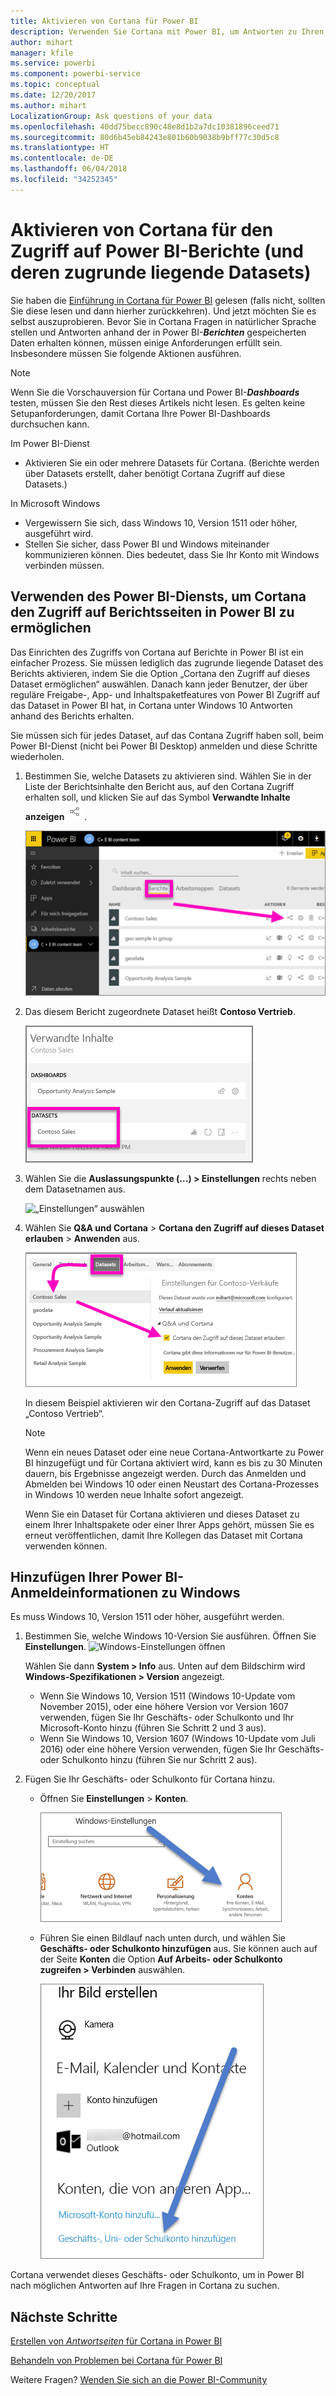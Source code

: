 ```yaml
---
title: Aktivieren von Cortana für Power BI
description: Verwenden Sie Cortana mit Power BI, um Antworten zu Ihren Daten zu erhalten. Aktivieren Sie Cortana für jedes Power BI-Dataset, und aktivieren Sie anschließend den Cortana-Zugriff auf Ihre Datasets von Windows-Geräten.
author: mihart
manager: kfile
ms.service: powerbi
ms.component: powerbi-service
ms.topic: conceptual
ms.date: 12/20/2017
ms.author: mihart
LocalizationGroup: Ask questions of your data
ms.openlocfilehash: 40dd75becc890c48e8d1b2a7dc10381896ceed71
ms.sourcegitcommit: 80d6b45eb84243e801b60b9038b9bff77c30d5c8
ms.translationtype: HT
ms.contentlocale: de-DE
ms.lasthandoff: 06/04/2018
ms.locfileid: "34252345"
---
```

# <a name="enable-cortana-to-access-power-bi-reports-and-their-underlying-datasets"></a>Aktivieren von Cortana für den Zugriff auf Power BI-Berichte (und deren zugrunde liegende Datasets)
Sie haben die [Einführung in Cortana für Power BI](service-cortana-intro.md) gelesen (falls nicht, sollten Sie diese lesen und dann hierher zurückkehren). Und jetzt möchten Sie es selbst auszuprobieren.  Bevor Sie in Cortana Fragen in natürlicher Sprache stellen und Antworten anhand der in Power BI-***Berichten*** gespeicherten Daten erhalten können, müssen einige Anforderungen erfüllt sein. Insbesondere müssen Sie folgende Aktionen ausführen.

> [!NOTE]
> Wenn Sie die Vorschauversion für Cortana und Power BI-***Dashboards*** testen, müssen Sie den Rest dieses Artikels nicht lesen. Es gelten keine Setupanforderungen, damit Cortana Ihre Power BI-Dashboards durchsuchen kann.
> 
> 

Im Power BI-Dienst

* Aktivieren Sie ein oder mehrere Datasets für Cortana. (Berichte werden über Datasets erstellt, daher benötigt Cortana Zugriff auf diese Datasets.)

In Microsoft Windows

* Vergewissern Sie sich, dass Windows 10, Version 1511 oder höher, ausgeführt wird.
* Stellen Sie sicher, dass Power BI und Windows miteinander kommunizieren können. Dies bedeutet, dass Sie Ihr Konto mit Windows verbinden müssen.

## <a name="use-power-bi-service-to-enable-cortana-to-access-report-pages-in-power-bi"></a>Verwenden des Power BI-Diensts, um Cortana den Zugriff auf Berichtsseiten in Power BI zu ermöglichen
Das Einrichten des Zugriffs von Cortana auf Berichte in Power BI ist ein einfacher Prozess.  Sie müssen lediglich das zugrunde liegende Dataset des Berichts aktivieren, indem Sie die Option „Cortana den Zugriff auf dieses Dataset ermöglichen“ auswählen. Danach kann jeder Benutzer, der über reguläre Freigabe-, App- und Inhaltspaketfeatures von Power BI Zugriff auf das Dataset in Power BI hat, in Cortana unter Windows 10 Antworten anhand des Berichts erhalten.

Sie müssen sich für jedes Dataset, auf das Contana Zugriff haben soll, beim Power BI-Dienst (nicht bei Power BI Desktop) anmelden und diese Schritte wiederholen.

1. Bestimmen Sie, welche Datasets zu aktivieren sind. Wählen Sie in der Liste der Berichtsinhalte den Bericht aus, auf den Cortana Zugriff erhalten soll, und klicken Sie auf das Symbol **Verwandte Inhalte anzeigen** ![](media/service-cortana-enable/power-bi-cortana-view-related-icon.png).
   
    ![Verwandte Inhalte anzeigen](media/service-cortana-enable/power-bi-view-related.png)
2. Das diesem Bericht zugeordnete Dataset heißt **Contoso Vertrieb**.
   
    ![Dataset „Contoso Vertrieb“](media/service-cortana-enable/power-bi-identify-dataset.png)
3. Wählen Sie die **Auslassungspunkte (...) > Einstellungen** rechts neben dem Datasetnamen aus.  
   
    ![„Einstellungen“ auswählen](media/service-cortana-enable/power-bi-settings-cortana.png)
4. Wählen Sie **Q&A und Cortana** > **Cortana den Zugriff auf dieses Dataset erlauben** > **Anwenden** aus.
   
   ![Dataset für Cortana-Zugriff](media/service-cortana-enable/power-bi-cortana-enable-new.png)
   
   In diesem Beispiel aktivieren wir den Cortana-Zugriff auf das Dataset „Contoso Vertrieb“.
   
   > [!NOTE]
   > Wenn ein neues Dataset oder eine neue Cortana-Antwortkarte zu Power BI hinzugefügt und für Cortana aktiviert wird, kann es bis zu 30 Minuten dauern, bis Ergebnisse angezeigt werden. Durch das Anmelden und Abmelden bei Windows 10 oder einen Neustart des Cortana-Prozesses in Windows 10 werden neue Inhalte sofort angezeigt.
   > 
   > Wenn Sie ein Dataset für Cortana aktivieren und dieses Dataset zu einem Ihrer Inhaltspakete oder einer Ihrer Apps gehört, müssen Sie es erneut veröffentlichen, damit Ihre Kollegen das Dataset mit Cortana verwenden können.
   > 
   > 

## <a name="add-your-power-bi-credentials-to-windows"></a>Hinzufügen Ihrer Power BI-Anmeldeinformationen zu Windows
Es muss Windows 10, Version 1511 oder höher, ausgeführt werden.

1. Bestimmen Sie, welche Windows 10-Version Sie ausführen. Öffnen Sie **Einstellungen**.
    ![Windows-Einstellungen öffnen](media/service-cortana-enable/power-bi-cortana-windows.png)

    Wählen Sie dann **System > Info** aus. Unten auf dem Bildschirm wird **Windows-Spezifikationen > Version** angezeigt.

   * Wenn Sie Windows 10, Version 1511 (Windows 10-Update vom November 2015), oder eine höhere Version vor Version 1607 verwenden, fügen Sie Ihr Geschäfts- oder Schulkonto und Ihr Microsoft-Konto hinzu (führen Sie Schritt 2 und 3 aus).
   * Wenn Sie Windows 10, Version 1607 (Windows 10-Update vom Juli 2016) oder eine höhere Version verwenden, fügen Sie Ihr Geschäfts- oder Schulkonto hinzu (führen Sie nur Schritt 2 aus).
1. Fügen Sie Ihr Geschäfts- oder Schulkonto für Cortana hinzu.
   
   * Öffnen Sie **Einstellungen** > **Konten**.
     
       ![Einstellungen – Konten](media/service-cortana-enable/power-bi-windows-accounts.png)
   * Führen Sie einen Bildlauf nach unten durch, und wählen Sie **Geschäfts- oder Schulkonto hinzufügen** aus. Sie können auch auf der Seite **Konten** die Option **Auf Arbeits- oder Schulkonto zugreifen > Verbinden** auswählen.
     
     ![Geschäftskonto hinzufügen](media/service-cortana-enable/power-bi-add-work-account2.png)

Cortana verwendet dieses Geschäfts- oder Schulkonto, um in Power BI nach möglichen Antworten auf Ihre Fragen in Cortana zu suchen.

## <a name="next-steps"></a>Nächste Schritte
[Erstellen von *Antwortseiten* für Cortana in Power BI](service-cortana-answer-cards.md)

[Behandeln von Problemen bei Cortana für Power BI](service-cortana-troubleshoot.md)

Weitere Fragen? [Wenden Sie sich an die Power BI-Community](http://community.powerbi.com/)

